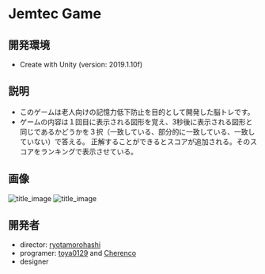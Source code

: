 # Jemtec Game

## 開発環境
* Create with Unity (version: 2019.1.10f)

## 説明
* このゲームは老人向けの記憶力低下防止を目的として開発した脳トレです。
* ゲームの内容は１回目に表示される図形を覚え、3秒後に表示される図形と同じであるかどうかを３択（一致している、部分的に一致している、一致していない）で答える。
正解することができるとスコアが追加される。そのスコアをランキングで表示させている。

## 画像
<img src="https://user-images.githubusercontent.com/32384126/69840960-b3de9e80-12a0-11ea-8343-3c154218b9a7.png" title="title_image">

<img src="https://user-images.githubusercontent.com/32384126/69840970-bfca6080-12a0-11ea-8a97-f819589bb877.png" title="title_image">

## 開発者
- director: [ryotamorohashi](https://github.com/ryotamorohashi)
- programer: [toya0129](https://github.com/toya0129) and [Cherenco](https://github.com/Cherenco)
- designer
